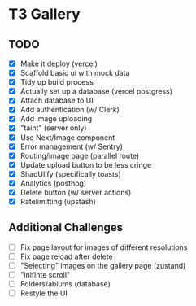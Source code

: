 # T3 Gallery

## TODO
- [x] Make it deploy (vercel)
- [x] Scaffold basic ui with mock data
- [x] Tidy up build process
- [x] Actually set up a database (vercel postgress)
- [x] Attach database to UI
- [x] Add authentication (w/ Clerk)
- [x] Add image uploading
- [x] "taint" (server only)
- [x] Use Next/Image component
- [x] Error management (w/ Sentry)
- [x] Routing/image page (parallel route)
- [x] Update upload button to be less cringe
- [x] ShadUIify (specifically toasts)
- [x] Analytics (posthog)
- [x] Delete button (w/ server actions)
- [x] Ratelimitting (upstash)

## Additional Challenges
- [ ] Fix page layout for images of different resolutions
- [ ] Fix page reload after delete
- [ ] "Selecting" images on the gallery page (zustand)
- [ ] "inifinte scroll"
- [ ] Folders/ablums (database)
- [ ] Restyle the UI